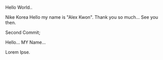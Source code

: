 Hello World..

Nike Korea 
Hello my name is "Alex Kwon".
Thank you so much...
See you then.

Second Commit;

Hello... MY Name...

Lorem Ipse.